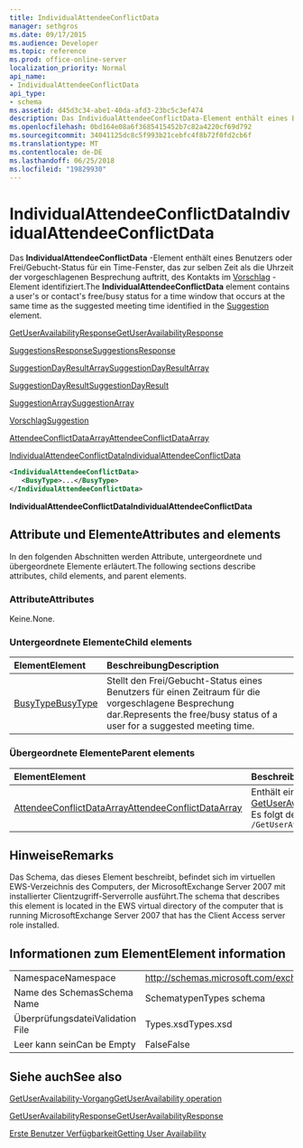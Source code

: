 ```yaml
---
title: IndividualAttendeeConflictData
manager: sethgros
ms.date: 09/17/2015
ms.audience: Developer
ms.topic: reference
ms.prod: office-online-server
localization_priority: Normal
api_name:
- IndividualAttendeeConflictData
api_type:
- schema
ms.assetid: d45d3c34-abe1-40da-afd3-23bc5c3ef474
description: Das IndividualAttendeeConflictData-Element enthält eines Benutzers oder Frei/Gebucht-Status für ein Time-Fenster, das zur selben Zeit als die Uhrzeit der vorgeschlagenen Besprechung auftritt, des Kontakts im Vorschlag-Element identifiziert.
ms.openlocfilehash: 0bd164e08a6f3685415452b7c82a4220cf69d792
ms.sourcegitcommit: 34041125dc8c5f993b21cebfc4f8b72f0fd2cb6f
ms.translationtype: MT
ms.contentlocale: de-DE
ms.lasthandoff: 06/25/2018
ms.locfileid: "19829930"
---
```

# <a name="individualattendeeconflictdata"></a><span data-ttu-id="552bf-103">IndividualAttendeeConflictData</span><span class="sxs-lookup"><span data-stu-id="552bf-103">IndividualAttendeeConflictData</span></span>

<span data-ttu-id="552bf-104">Das **IndividualAttendeeConflictData** -Element enthält eines Benutzers oder Frei/Gebucht-Status für ein Time-Fenster, das zur selben Zeit als die Uhrzeit der vorgeschlagenen Besprechung auftritt, des Kontakts im [Vorschlag](suggestion.md) -Element identifiziert.</span><span class="sxs-lookup"><span data-stu-id="552bf-104">The **IndividualAttendeeConflictData** element contains a user's or contact's free/busy status for a time window that occurs at the same time as the suggested meeting time identified in the [Suggestion](suggestion.md) element.</span></span> 
  
[<span data-ttu-id="552bf-105">GetUserAvailabilityResponse</span><span class="sxs-lookup"><span data-stu-id="552bf-105">GetUserAvailabilityResponse</span></span>](getuseravailabilityresponse.md)
  
[<span data-ttu-id="552bf-106">SuggestionsResponse</span><span class="sxs-lookup"><span data-stu-id="552bf-106">SuggestionsResponse</span></span>](suggestionsresponse.md)
  
[<span data-ttu-id="552bf-107">SuggestionDayResultArray</span><span class="sxs-lookup"><span data-stu-id="552bf-107">SuggestionDayResultArray</span></span>](suggestiondayresultarray.md)
  
[<span data-ttu-id="552bf-108">SuggestionDayResult</span><span class="sxs-lookup"><span data-stu-id="552bf-108">SuggestionDayResult</span></span>](suggestiondayresult.md)
  
[<span data-ttu-id="552bf-109">SuggestionArray</span><span class="sxs-lookup"><span data-stu-id="552bf-109">SuggestionArray</span></span>](suggestionarray.md)
  
[<span data-ttu-id="552bf-110">Vorschlag</span><span class="sxs-lookup"><span data-stu-id="552bf-110">Suggestion</span></span>](suggestion.md)
  
[<span data-ttu-id="552bf-111">AttendeeConflictDataArray</span><span class="sxs-lookup"><span data-stu-id="552bf-111">AttendeeConflictDataArray</span></span>](attendeeconflictdataarray.md)
  
[<span data-ttu-id="552bf-112">IndividualAttendeeConflictData</span><span class="sxs-lookup"><span data-stu-id="552bf-112">IndividualAttendeeConflictData</span></span>](individualattendeeconflictdata.md)
  
```xml
<IndividualAttendeeConflictData>
   <BusyType>...</BusyType>
</IndividualAttendeeConflictData>
```

 <span data-ttu-id="552bf-113">**IndividualAttendeeConflictData**</span><span class="sxs-lookup"><span data-stu-id="552bf-113">**IndividualAttendeeConflictData**</span></span>
## <a name="attributes-and-elements"></a><span data-ttu-id="552bf-114">Attribute und Elemente</span><span class="sxs-lookup"><span data-stu-id="552bf-114">Attributes and elements</span></span>

<span data-ttu-id="552bf-115">In den folgenden Abschnitten werden Attribute, untergeordnete und übergeordnete Elemente erläutert.</span><span class="sxs-lookup"><span data-stu-id="552bf-115">The following sections describe attributes, child elements, and parent elements.</span></span>
  
### <a name="attributes"></a><span data-ttu-id="552bf-116">Attribute</span><span class="sxs-lookup"><span data-stu-id="552bf-116">Attributes</span></span>

<span data-ttu-id="552bf-117">Keine.</span><span class="sxs-lookup"><span data-stu-id="552bf-117">None.</span></span>
  
### <a name="child-elements"></a><span data-ttu-id="552bf-118">Untergeordnete Elemente</span><span class="sxs-lookup"><span data-stu-id="552bf-118">Child elements</span></span>

|<span data-ttu-id="552bf-119">**Element**</span><span class="sxs-lookup"><span data-stu-id="552bf-119">**Element**</span></span>|<span data-ttu-id="552bf-120">**Beschreibung**</span><span class="sxs-lookup"><span data-stu-id="552bf-120">**Description**</span></span>|
|:-----|:-----|
|[<span data-ttu-id="552bf-121">BusyType</span><span class="sxs-lookup"><span data-stu-id="552bf-121">BusyType</span></span>](busytype.md) <br/> |<span data-ttu-id="552bf-122">Stellt den Frei/Gebucht-Status eines Benutzers für einen Zeitraum für die vorgeschlagene Besprechung dar.</span><span class="sxs-lookup"><span data-stu-id="552bf-122">Represents the free/busy status of a user for a suggested meeting time.</span></span>  <br/> |
   
### <a name="parent-elements"></a><span data-ttu-id="552bf-123">Übergeordnete Elemente</span><span class="sxs-lookup"><span data-stu-id="552bf-123">Parent elements</span></span>

|<span data-ttu-id="552bf-124">**Element**</span><span class="sxs-lookup"><span data-stu-id="552bf-124">**Element**</span></span>|<span data-ttu-id="552bf-125">**Beschreibung**</span><span class="sxs-lookup"><span data-stu-id="552bf-125">**Description**</span></span>|
|:-----|:-----|
|[<span data-ttu-id="552bf-126">AttendeeConflictDataArray</span><span class="sxs-lookup"><span data-stu-id="552bf-126">AttendeeConflictDataArray</span></span>](attendeeconflictdataarray.md) <br/> |<span data-ttu-id="552bf-127">Enthält ein Array von Conflict-Daten für die Teilnehmer in der [GetUserAvailabilityRequest](getuseravailabilityrequest.md)identifiziert.</span><span class="sxs-lookup"><span data-stu-id="552bf-127">Contains an array of conflict data for attendees identified in the [GetUserAvailabilityRequest](getuseravailabilityrequest.md).</span></span>  <br/> <span data-ttu-id="552bf-128">Es folgt der XPath-Ausdruck, der dieses Element:</span><span class="sxs-lookup"><span data-stu-id="552bf-128">The following is the XPath expression to this element:</span></span>  <br/>  `/GetUserAvailabilityResponse/SuggestionsResponse/SuggestionDayResultArray/SuggestionDayResult[i]/SuggestionArray/Suggestion[i]/AttendeeConflictDataArray` <br/> |
   
## <a name="remarks"></a><span data-ttu-id="552bf-129">Hinweise</span><span class="sxs-lookup"><span data-stu-id="552bf-129">Remarks</span></span>

<span data-ttu-id="552bf-130">Das Schema, das dieses Element beschreibt, befindet sich im virtuellen EWS-Verzeichnis des Computers, der MicrosoftExchange Server 2007 mit installierter Clientzugriff-Serverrolle ausführt.</span><span class="sxs-lookup"><span data-stu-id="552bf-130">The schema that describes this element is located in the EWS virtual directory of the computer that is running MicrosoftExchange Server 2007 that has the Client Access server role installed.</span></span>
  
## <a name="element-information"></a><span data-ttu-id="552bf-131">Informationen zum Element</span><span class="sxs-lookup"><span data-stu-id="552bf-131">Element information</span></span>

|||
|:-----|:-----|
|<span data-ttu-id="552bf-132">Namespace</span><span class="sxs-lookup"><span data-stu-id="552bf-132">Namespace</span></span>  <br/> |http://schemas.microsoft.com/exchange/services/2006/types  <br/> |
|<span data-ttu-id="552bf-133">Name des Schemas</span><span class="sxs-lookup"><span data-stu-id="552bf-133">Schema Name</span></span>  <br/> |<span data-ttu-id="552bf-134">Schematypen</span><span class="sxs-lookup"><span data-stu-id="552bf-134">Types schema</span></span>  <br/> |
|<span data-ttu-id="552bf-135">Überprüfungsdatei</span><span class="sxs-lookup"><span data-stu-id="552bf-135">Validation File</span></span>  <br/> |<span data-ttu-id="552bf-136">Types.xsd</span><span class="sxs-lookup"><span data-stu-id="552bf-136">Types.xsd</span></span>  <br/> |
|<span data-ttu-id="552bf-137">Leer kann sein</span><span class="sxs-lookup"><span data-stu-id="552bf-137">Can be Empty</span></span>  <br/> |<span data-ttu-id="552bf-138">False</span><span class="sxs-lookup"><span data-stu-id="552bf-138">False</span></span>  <br/> |
   
## <a name="see-also"></a><span data-ttu-id="552bf-139">Siehe auch</span><span class="sxs-lookup"><span data-stu-id="552bf-139">See also</span></span>



[<span data-ttu-id="552bf-140">GetUserAvailability-Vorgang</span><span class="sxs-lookup"><span data-stu-id="552bf-140">GetUserAvailability operation</span></span>](getuseravailability-operation.md)
  
[<span data-ttu-id="552bf-141">GetUserAvailabilityResponse</span><span class="sxs-lookup"><span data-stu-id="552bf-141">GetUserAvailabilityResponse</span></span>](getuseravailabilityresponse.md)


[<span data-ttu-id="552bf-142">Erste Benutzer Verfügbarkeit</span><span class="sxs-lookup"><span data-stu-id="552bf-142">Getting User Availability</span></span>](http://msdn.microsoft.com/library/d4133fcb-9b0f-4e6b-aadf-a389da83516a%28Office.15%29.aspx)

